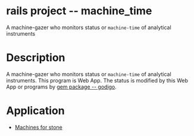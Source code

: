 # rails project -- machine_time

A machine-gazer who monitors status or `machine-time` of analytical instruments

# Description

A machine-gazer who monitors status or `machine-time` of analytical instruments.
This program is Web App.  The status is modified by this Web App or programs by [gem package -- godigo](https://github.com/misasa/godigo).

# Application

- [Machines for stone](http://database.misasa.okayama-u.ac.jp/machine)
